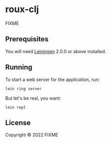 # roux-clj

FIXME

## Prerequisites

You will need [Leiningen][] 2.0.0 or above installed.

[leiningen]: https://github.com/technomancy/leiningen

## Running

To start a web server for the application, run:

    lein ring server

But let's be real, you want:

    lein repl

## License

Copyright © 2022 FIXME
